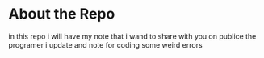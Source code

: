 # About the Repo

in this repo i will have my note that i wand to share with you on publice
the programer i update
and note for coding some weird errors
